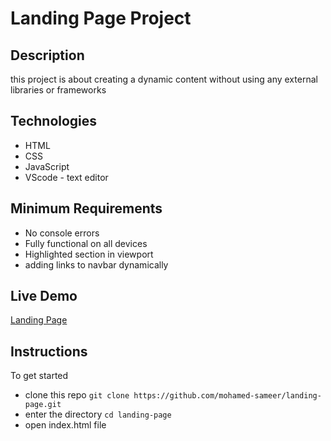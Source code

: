 # Landing Page Project


## Description
this project is about creating a dynamic content without using any external libraries or frameworks

## Technologies 

- HTML
- CSS 
- JavaScript
- VScode - text editor 

## Minimum Requirements

- No console errors
- Fully functional on all devices
- Highlighted section in viewport
- adding links to navbar dynamically

## Live Demo
[Landing Page](https://mohamed-sameer.github.io/landing-page/)

## Instructions

To get started 

- clone this repo `git clone https://github.com/mohamed-sameer/landing-page.git`
- enter the directory `cd landing-page`
- open index.html file